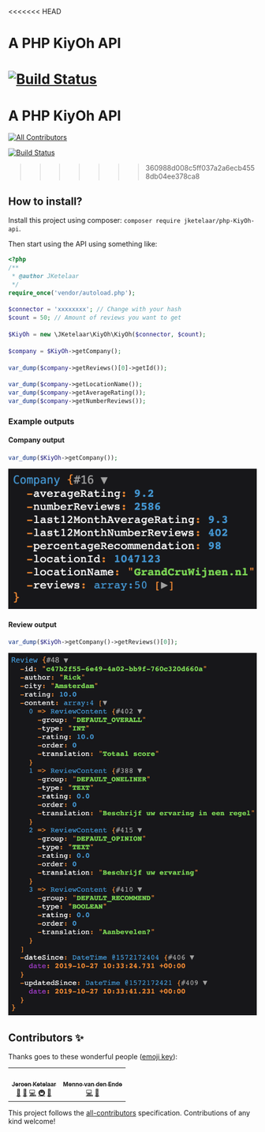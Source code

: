 <<<<<<< HEAD
# A PHP KiyOh API
[![Build Status](https://travis-ci.com/JKetelaar/PHP-KiyOh-API.svg?branch=master)](https://travis-ci.com/JKetelaar/PHP-KiyOh-API)
=======
# A PHP KiyOh API
<!-- ALL-CONTRIBUTORS-BADGE:START - Do not remove or modify this section -->
[![All Contributors](https://img.shields.io/badge/all_contributors-2-orange.svg?style=flat-square)](#contributors-)
<!-- ALL-CONTRIBUTORS-BADGE:END -->
[![Build Status](https://travis-ci.com/JKetelaar/PHP-KiyOh-API.svg?branch=master)](https://travis-ci.com/JKetelaar/PHP-KiyOh-API)
>>>>>>> 360988d008c5ff037a2a6ecb4558db04ee378ca8

## How to install?
Install this project using composer: `composer require jketelaar/php-KiyOh-api`.

Then start using the API using something like:

```php
<?php
/**
 * @author JKetelaar
 */
require_once('vendor/autoload.php');

$connector = 'xxxxxxxx'; // Change with your hash
$count = 50; // Amount of reviews you want to get

$KiyOh = new \JKetelaar\KiyOh\KiyOh($connector, $count);

$company = $KiyOh->getCompany();

var_dump($company->getReviews()[0]->getId());

var_dump($company->getLocationName());
var_dump($company->getAverageRating());
var_dump($company->getNumberReviews());
```

### Example outputs

#### Company output
```php
var_dump($KiyOh->getCompany());
```
![KiyOh Company PHP Dump](docs/company_dump.png)


#### Review output
```php
var_dump($KiyOh->getCompany()->getReviews()[0]);
```
![KiyOh Company PHP Dump](docs/review_dump.png)

## Contributors ✨

Thanks goes to these wonderful people ([emoji key](https://allcontributors.org/docs/en/emoji-key)):

<!-- ALL-CONTRIBUTORS-LIST:START - Do not remove or modify this section -->
<!-- prettier-ignore-start -->
<!-- markdownlint-disable -->
<table>
  <tr>
    <td align="center"><a href="http://jketelaar.nl/"><img src="https://avatars0.githubusercontent.com/u/3681904?v=4" width="100px;" alt=""/><br /><sub><b>Jeroen Ketelaar</b></sub></a><br /><a href="#maintenance-JKetelaar" title="Maintenance">🚧</a> <a href="https://github.com/JKetelaar/PHP-KiyOh-API/pulls?q=is%3Apr+reviewed-by%3AJKetelaar" title="Reviewed Pull Requests">👀</a> <a href="https://github.com/JKetelaar/PHP-KiyOh-API/commits?author=JKetelaar" title="Code">💻</a> <a href="#infra-JKetelaar" title="Infrastructure (Hosting, Build-Tools, etc)">🚇</a> <a href="#ideas-JKetelaar" title="Ideas, Planning, & Feedback">🤔</a></td>
    <td align="center"><a href="https://github.com/menno-ll"><img src="https://avatars0.githubusercontent.com/u/50165380?v=4" width="100px;" alt=""/><br /><sub><b>Menno van den Ende</b></sub></a><br /><a href="https://github.com/JKetelaar/PHP-KiyOh-API/commits?author=menno-ll" title="Code">💻</a> <a href="#ideas-menno-ll" title="Ideas, Planning, & Feedback">🤔</a></td>
  </tr>
</table>

<!-- markdownlint-enable -->
<!-- prettier-ignore-end -->
<!-- ALL-CONTRIBUTORS-LIST:END -->

This project follows the [all-contributors](https://github.com/all-contributors/all-contributors) specification. Contributions of any kind welcome!
